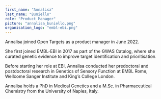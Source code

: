 ```yaml
---
first_name: "Annalisa"
last_name: "Buniello"
role: "Product Manager"
picture: "annalisa_buniello.png"
organisation_logo: "embl-ebi.png"
---
```

Annalisa joined Open Targets as a product manager in June 2022.

She first joined EMBL-EBI in 2017 as part of the GWAS Catalog, where she curated genetic evidence to improve target identification and prioritisation. 

Before starting her role at EBI, Annalisa conducted her predoctoral and postdoctoral research in Genetics of Sensory Function at EMBL Rome, Wellcome Sanger Institute and King’s College London. 

Annalisa holds a PhD in Medical Genetics and a M.Sc. in Pharmaceutical Chemistry from the University of Naples, Italy.
